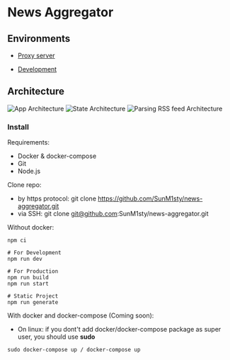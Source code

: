 # News Aggregator

## Environments

- [Proxy server](http://isuctschedule.ru:8000/)

- [Development](http://isuctschedule.ru:3000/)

## Architecture

 ![App Architecture](https://github.com/SunM1sty/news-aggregator/assets/71171622/b3d084cc-cb52-4f3b-8d83-e12dec53f015)
 ![State Architecture](https://github.com/SunM1sty/news-aggregator/assets/71171622/3d1263f3-5f74-44a7-a4ed-efab969c5626)
 ![Parsing RSS feed Architecture](https://github.com/SunM1sty/news-aggregator/assets/71171622/6d33f229-9fa3-4fbe-ad98-6bad8c841844)

### Install
Requirements:
- Docker & docker-compose
- Git
- Node.js

Clone repo:
 - by https protocol: git clone https://github.com/SunM1sty/news-aggregator.git
 - via SSH: git clone git@github.com:SunM1sty/news-aggregator.git

Without docker:
```
npm ci

# For Development
npm run dev

# For Production
npm run build
npm run start

# Static Project
npm run generate
```
With docker and docker-compose (Coming soon):
* On linux: if you dont't add docker/docker-compose package as super user, you should use **sudo**
```
sudo docker-compose up / docker-compose up
```
